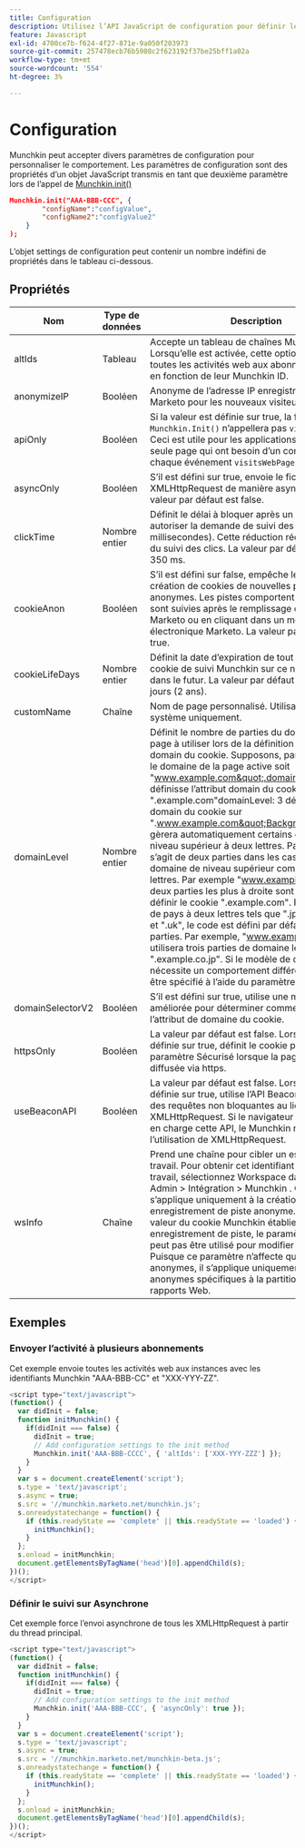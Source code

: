 ```yaml
---
title: Configuration
description: Utilisez l’API JavaScript de configuration pour définir les valeurs de configuration lors de l’utilisation de Munchkin.
feature: Javascript
exl-id: 4700ce7b-f624-4f27-871e-9a050f203973
source-git-commit: 257478ecb76b5908c2f623192f37be25bff1a02a
workflow-type: tm+mt
source-wordcount: '554'
ht-degree: 3%

---
```


# Configuration

Munchkin peut accepter divers paramètres de configuration pour personnaliser le comportement. Les paramètres de configuration sont des propriétés d’un objet JavaScript transmis en tant que deuxième paramètre lors de l’appel de [Munchkin.init()](lead-tracking.md#munchkin-behavior)

```json
Munchkin.init("AAA-BBB-CCC", {
        "configName":"configValue",
        "configName2":"configValue2"
    }
);
```

L’objet settings de configuration peut contenir un nombre indéfini de propriétés dans le tableau ci-dessous.

## Propriétés

| Nom | Type de données | Description |
|---|---|---|
| altIds | Tableau | Accepte un tableau de chaînes Munchkin ID. Lorsqu’elle est activée, cette option duplique toutes les activités web aux abonnements ciblés, en fonction de leur Munchkin ID. |
| anonymizeIP | Booléen | Anonyme de l’adresse IP enregistrée dans Marketo pour les nouveaux visiteurs. |
| apiOnly | Booléen | Si la valeur est définie sur true, la fonction `Munchkin.Init()` n’appellera pas `visitsWebPage`. Ceci est utile pour les applications web d’une seule page qui ont besoin d’un contrôle total sur chaque événement `visitsWebPage`. |
| asyncOnly | Booléen | S’il est défini sur true, envoie le fichier XMLHttpRequest de manière asynchrone. La valeur par défaut est false. |
| clickTime | Nombre entier | Définit le délai à bloquer après un clic pour autoriser la demande de suivi des clics (en millisecondes). Cette réduction réduit la précision du suivi des clics. La valeur par défaut est de 350 ms. |
| cookieAnon | Booléen | S’il est défini sur false, empêche le suivi et la création de cookies de nouvelles pistes anonymes. Les pistes comportent des cookies et sont suivies après le remplissage d’un formulaire Marketo ou en cliquant dans un message électronique Marketo. La valeur par défaut est true. |
| cookieLifeDays | Nombre entier | Définit la date d’expiration de tout nouveau cookie de suivi Munchkin sur ce nombre de jours dans le futur. La valeur par défaut est de 730 jours (2 ans). |
| customName | Chaîne | Nom de page personnalisé. Utilisation du système uniquement. |
| domainLevel | Nombre entier | Définit le nombre de parties du domaine de la page à utiliser lors de la définition de l’attribut domain du cookie. Supposons, par exemple, que le domaine de la page active soit &quot;www.example.com&quot;.domainLevel: 2 définisse l’attribut domain du cookie sur &quot;.example.com&quot;domainLevel: 3 définira l’attribut domain du cookie sur &quot;.www.example.com&quot;Background:Munchkin gèrera automatiquement certains domaines de niveau supérieur à deux lettres. Par défaut, il s’agit de deux parties dans les cas normaux où le domaine de niveau supérieur comporte trois lettres. Par exemple &quot;www.example.com&quot;, les deux parties les plus à droite sont utilisées pour définir le cookie &quot;.example.com&quot;. Pour les codes de pays à deux lettres tels que &quot;.jp&quot;, &quot;.us&quot;, &quot;.cn&quot; et &quot;.uk&quot;, le code est défini par défaut sur trois parties. Par exemple, &quot;www.example.co.jp&quot; utilisera trois parties de domaine les plus à droite, &quot;.example.co.jp&quot;. Si le modèle de domaine nécessite un comportement différent, cela doit être spécifié à l’aide du paramètre `domainLevel` . |
| domainSelectorV2 | Booléen | S’il est défini sur true, utilise une méthode améliorée pour déterminer comment définir l’attribut de domaine du cookie. |
| httpsOnly | Booléen | La valeur par défaut est false. Lorsqu’elle est définie sur true, définit le cookie pour utiliser le paramètre Sécurisé lorsque la page trackée a été diffusée via https. |
| useBeaconAPI | Booléen | La valeur par défaut est false. Lorsqu’elle est définie sur true, utilise l’API Beacon pour envoyer des requêtes non bloquantes au lieu de XMLHttpRequest. Si le navigateur ne prend pas en charge cette API, le Munchkin revient à l’utilisation de XMLHttpRequest. |
| wsInfo | Chaîne | Prend une chaîne pour cibler un espace de travail. Pour obtenir cet identifiant d’espace de travail, sélectionnez Workspace dans le menu Admin > Intégration > Munchkin . Ce paramètre s’applique uniquement à la création initiale d’un enregistrement de piste anonyme. Une fois la valeur du cookie Munchkin établie pour cet enregistrement de piste, le paramètre wsInfo ne peut pas être utilisé pour modifier sa partition. Puisque ce paramètre n’affecte que les pistes anonymes, il s’applique uniquement aux visiteurs anonymes spécifiques à la partition dans les rapports Web. |

## Exemples

### Envoyer l’activité à plusieurs abonnements

Cet exemple envoie toutes les activités web aux instances avec les identifiants Munchkin &quot;AAA-BBB-CC&quot; et &quot;XXX-YYY-ZZ&quot;.

```javascript
<script type="text/javascript">
(function() {
  var didInit = false;
  function initMunchkin() {
    if(didInit === false) {
      didInit = true;
      // Add configuration settings to the init method
      Munchkin.init('AAA-BBB-CCCC', { 'altIds': ['XXX-YYY-ZZZ'] });
    }
  }
  var s = document.createElement('script');
  s.type = 'text/javascript';
  s.async = true;
  s.src = '//munchkin.marketo.net/munchkin.js';
  s.onreadystatechange = function() {
    if (this.readyState == 'complete' || this.readyState == 'loaded') {
      initMunchkin();
    }
  };
  s.onload = initMunchkin;
  document.getElementsByTagName('head')[0].appendChild(s);
})();
</script>
```

### Définir le suivi sur Asynchrone

Cet exemple force l’envoi asynchrone de tous les XMLHttpRequest à partir du thread principal.

```javascript
<script type="text/javascript">
(function() {
  var didInit = false;
  function initMunchkin() {
    if(didInit === false) {
      didInit = true;
      // Add configuration settings to the init method
      Munchkin.init('AAA-BBB-CCC', { 'asyncOnly': true });
    }
  }
  var s = document.createElement('script');
  s.type = 'text/javascript';
  s.async = true;
  s.src = '//munchkin.marketo.net/munchkin-beta.js';
  s.onreadystatechange = function() {
    if (this.readyState == 'complete' || this.readyState == 'loaded') {
      initMunchkin();
    }
  };
  s.onload = initMunchkin;
  document.getElementsByTagName('head')[0].appendChild(s);
})();
</script>
```
